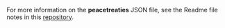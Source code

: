 For more information on the **peacetreaties** JSON file, 
see the Readme file notes in this [repository](https://github.com/DHARPA-Project/kiara_plugin.network_analysis/blob/develop/examples/data/JSON).
